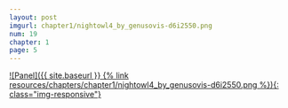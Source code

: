 ```yaml
---
layout: post
imgurl: chapter1/nightowl4_by_genusovis-d6i2550.png
num: 19
chapter: 1
page: 5
---
```


[![Panel]({{ site.baseurl }} {% link resources/chapters/chapter1/nightowl4_by_genusovis-d6i2550.png %}){: class="img-responsive"}]({{page.previous.url}}#panel)